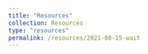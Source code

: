 ```yaml
---
title: "Resources"
collection: Resources
type: "resources"
permalink: /resources/2021-08-15-wait
---
```


